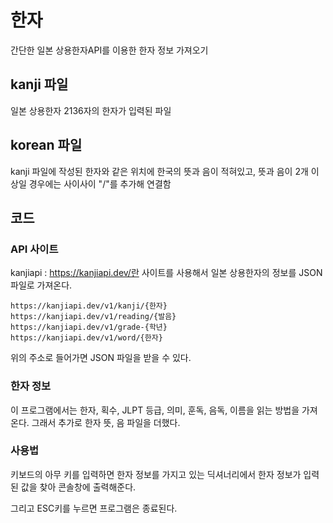 # 한자
간단한 일본 상용한자API를 이용한 한자 정보 가져오기 <br/>

## kanji 파일
일본 상용한자 2136자의 한자가 입력된 파일 <br/>

## korean 파일 
kanji 파일에 작성된 한자와 같은 위치에 한국의 뜻과 음이 적혀있고, 뜻과 음이 2개 이상일 경우에는 사이사이 "/"를 추가해 연결함 <br/>

## 코드
### API 사이트
kanjiapi : https://kanjiapi.dev/란 사이트를 사용해서 일본 상용한자의 정보를 JSON 파일로 가져온다.
```
https://kanjiapi.dev/v1/kanji/{한자} 
https://kanjiapi.dev/v1/reading/{발음}
https://kanjiapi.dev/v1/grade-{학년}
https://kanjiapi.dev/v1/word/{한자}
```
위의 주소로 들어가면 JSON 파일을 받을 수 있다. <br/>

### 한자 정보
이 프로그램에서는 한자, 획수, JLPT 등급, 의미, 훈독, 음독, 이름을 읽는 방법을 가져온다.
그래서 추가로 한자 뜻, 음 파일을 더했다. <br/>

### 사용법
키보드의 아무 키를 입력하면 한자 정보를 가지고 있는 딕셔너리에서 한자 정보가 입력된 값을
찾아 콘솔창에 출력해준다. <br/>

그리고 ESC키를 누르면 프로그램은 종료된다. <br/>

